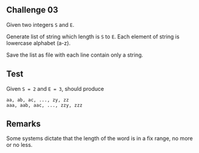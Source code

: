 ## Challenge 03

Given two integers `S` and `E`.

Generate list of string which length is `S` to `E`. Each element of string is lowercase alphabet (a-z).

Save the list as file with each line contain only a string.

## Test

Given `S = 2` and `E = 3`, should produce 

```
aa, ab, ac, ..., zy, zz
aaa, aab, aac, ..., zzy, zzz
```

## Remarks

Some systems dictate that the length of the word is in a fix range, no more or no less.